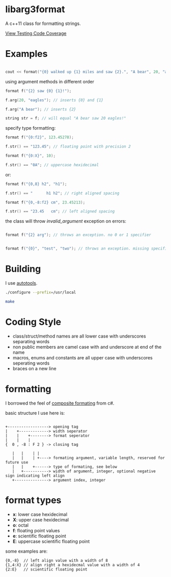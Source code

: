 libarg3format
=============

A c++11 class for formatting strings.

[View Testing Code Coverage](http://htmlpreview.github.com/?https://github.com/c0der78/arg3format/blob/master/coverage/index.html)

Examples
========

```c++

cout << format("{0} walked up {1} miles and saw {2}.", "A bear", 20, "an eagle");

```

using argument methods in different order

```c++
format f("{2} saw {0} {1}!");

f.arg(20, "eagles"); // inserts {0} and {1}

f.arg("A bear"); // inserts {2}

string str = f; // will equal "A bear saw 20 eagles!"
```

specify type formatting:

```c++
format f("{0:f2}", 123.45278);

f.str() == "123.45"; // floating point with precision 2

format f("{0:X}", 10);

f.str() == "0A"; // uppercase hexidecimal

```

or:

```c++
format f("{0,8} h2", "h1");

f.str() == "      h1 h2"; // right aligned spacing

format f("{0,-8:f2} cm", 23.45213);

f.str() == "23.45   cm"; // left aligned spacing

```

the class will throw *invalid_argument* exception on errors:

```c++

format f("{2} arg"); // throws an exception. no 0 or 1 specifier


format f("{0}", "test", "two"); // throws an exception. missing specifier

```

Building
========

I use [autotools](http://en.wikipedia.org/wiki/GNU_build_system).

```bash
./configure --prefix=/usr/local

make
```

Coding Style
============

- class/struct/method names are all lower case with underscores separating words
- non public members are camel case with and underscore at end of the name
- macros, enums and constants are all upper case with underscores seperating words
- braces on a new line


formatting
==========

I borrowed the feel of [composite formating](http://msdn.microsoft.com/en-us/library/txafckwd.aspx) from c#.

basic structure I use here is:

```

+------------------> opening tag
|    +-------------> width seperator
|    |    +--------> format seperator
|    |    |
{  0 , -8 : F 2 } -> closing tag

   |   |    | |
   |   |    | +----> formating argument, variable length, reserved for future use
   |   |    +------> type of formating, see below
   |   +-----------> width of argument, integer, optional negative sign indicating left align
   +---------------> argument index, integer

```

format types
============

- **x**: lower case hexidecimal
- **X**: upper case hexidecimal
- **o**: octal
- **f**: floating point values
- **e**: scientific floating point
- **E**: uppercase scientific floating point

some examples are:

```
{0,-8}  // left align value with a width of 8
{1,4:X} // align right a hexidecmal value with a width of 4
{2:E}   // scientific floating point
```

